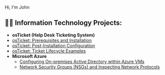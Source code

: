 Hi, I'm John 

<h2>👨‍💻 Information Technology Projects:</h2>

 - <b>osTicket (Help Desk Ticketing System)</b>
- [osTicket: Prerequisites and Installation](https://github.com/Pharaoh1257/osticket-prereqs)
 - [osTicket: Post-Installation Configuration](https://github.com/Pharaoh1257/post-install-config)
  - [osTicket: Ticket Lifecycle Examples](https://github.com/Pharaoh1257/ticket-lifecycle)
- <b>Microsoft Azure</b>
  - [Configuring On-premises Active Directory within Azure VMs](https://github.com/Pharaoh1257/configure-ad)
  - [Network Security Groups (NSGs) and Inspecting Network Protocols](https://github.com/Pharaoh1257/azure-network-protocols)




